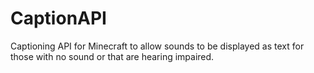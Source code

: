 CaptionAPI
==========

Captioning API for Minecraft to allow sounds to be displayed as text for those with no sound or that are hearing impaired.